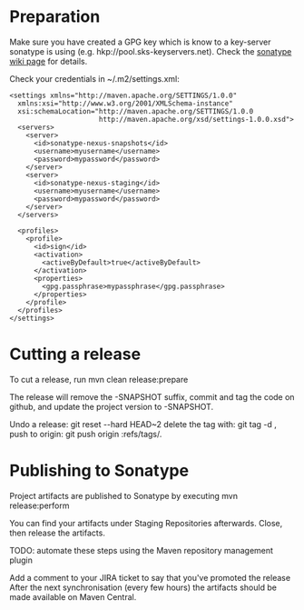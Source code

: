 Preparation
===========

Make sure you have created a GPG key which is know to a key-server sonatype is using (e.g. hkp://pool.sks-keyservers.net).
Check the [sonatype wiki page](https://docs.sonatype.org/display/Repository/How+To+Generate+PGP+Signatures+With+Maven)
for details.

Check your credentials in ~/.m2/settings.xml:

    <settings xmlns="http://maven.apache.org/SETTINGS/1.0.0"
      xmlns:xsi="http://www.w3.org/2001/XMLSchema-instance"
      xsi:schemaLocation="http://maven.apache.org/SETTINGS/1.0.0
                          http://maven.apache.org/xsd/settings-1.0.0.xsd">
      <servers>
        <server>
          <id>sonatype-nexus-snapshots</id>
          <username>myusername</username>
          <password>mypassword</password>
        </server>
        <server>
          <id>sonatype-nexus-staging</id>
          <username>myusername</username>
          <password>mypassword</password>
        </server>
      </servers>

      <profiles>
        <profile>
          <id>sign</id>
          <activation>
            <activeByDefault>true</activeByDefault>
          </activation>
          <properties>
            <gpg.passphrase>mypassphrase</gpg.passphrase>
          </properties>
        </profile>
      </profiles>
    </settings>

Cutting a release
=================

To cut a release, run
    mvn clean release:prepare

The release will remove the -SNAPSHOT suffix, commit and tag the code on github, and update the project version to <next minor version>-SNAPSHOT.

Undo a release:
    git reset --hard HEAD~2
delete the tag with:
    git tag -d <tagversion>,
push to origin:
    git push origin :refs/tags/<tagversion>.

Publishing to Sonatype
======================

Project artifacts are published to Sonatype by executing
    mvn release:perform

You can find your artifacts under Staging Repositories afterwards.
Close, then release the artifacts.

TODO: automate these steps using the Maven repository management plugin

Add a comment to your JIRA ticket to say that you've promoted the release
After the next synchronisation (every few hours) the artifacts should be made available on Maven Central.
